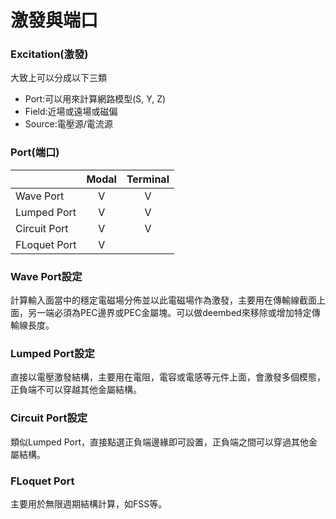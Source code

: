 # 激發與端口

### Excitation(激發)

大致上可以分成以下三類

* Port:可以用來計算網路模型(S, Y, Z)
* Field:近場或遠場或磁偏
* Source:電壓源/電流源

### Port(端口)

|              | Modal | Terminal |
| ------------ | :---: | :------: |
| Wave Port    |   V   |     V    |
| Lumped Port  |   V   |     V    |
| Circuit Port |   V   |     V    |
| FLoquet Port |   V   |          |

### Wave Port設定

計算輸入面當中的穩定電磁場分佈並以此電磁場作為激發，主要用在傳輸線截面上面，另一端必須為PEC邊界或PEC金屬塊。可以做deembed來移除或增加特定傳輸線長度。

### Lumped Port設定

直接以電壓激發結構，主要用在電阻，電容或電感等元件上面，會激發多個模態，正負端不可以穿越其他金屬結構。

### Circuit Port設定

類似Lumped Port，直接點選正負端邊緣即可設置，正負端之間可以穿過其他金屬結構。

### FLoquet Port

主要用於無限週期結構計算，如FSS等。
